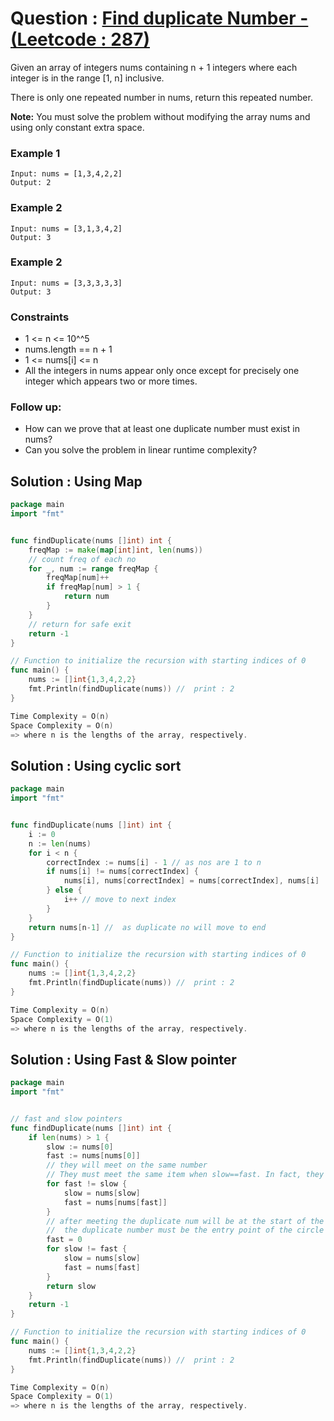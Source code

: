 # Question : [Find duplicate Number - (Leetcode : 287)](https://leetcode.com/problems/find-the-duplicate-number/description/)

Given an array of integers nums containing n + 1 integers where each integer is in the range [1, n] inclusive.

There is only one repeated number in nums, return this repeated number.

**Note:** You must solve the problem without modifying the array nums and using only constant extra space.

### Example 1

```
Input: nums = [1,3,4,2,2]
Output: 2

```

### Example 2

```
Input: nums = [3,1,3,4,2]
Output: 3

```
### Example 2

```
Input: nums = [3,3,3,3,3]
Output: 3

```

### Constraints

-  1 <= n <= 10^^5
-  nums.length == n + 1
-  1 <= nums[i] <= n
-  All the integers in nums appear only once except for precisely one integer which appears two or more times.

### Follow up:

-  How can we prove that at least one duplicate number must exist in nums?
-  Can you solve the problem in linear runtime complexity?

## Solution : Using Map 

```GO
package main
import "fmt"


func findDuplicate(nums []int) int {
	freqMap := make(map[int]int, len(nums))
	// count freq of each no
	for _, num := range freqMap {
		freqMap[num]++
		if freqMap[num] > 1 {
			return num
		}
	}
	// return for safe exit
	return -1
}

// Function to initialize the recursion with starting indices of 0
func main() {
    nums := []int{1,3,4,2,2}
    fmt.Println(findDuplicate(nums)) //  print : 2
}

Time Complexity = O(n)
Space Complexity = O(n)
=> where n is the lengths of the array, respectively.
```

## Solution : Using cyclic sort 

```GO
package main
import "fmt"


func findDuplicate(nums []int) int {
	i := 0
	n := len(nums)
	for i < n {
		correctIndex := nums[i] - 1 // as nos are 1 to n
		if nums[i] != nums[correctIndex] {
			nums[i], nums[correctIndex] = nums[correctIndex], nums[i]
		} else {
			i++ // move to next index
		}
	}
	return nums[n-1] //  as duplicate no will move to end 
}

// Function to initialize the recursion with starting indices of 0
func main() {
    nums := []int{1,3,4,2,2}
    fmt.Println(findDuplicate(nums)) //  print : 2
}

Time Complexity = O(n)
Space Complexity = O(1)
=> where n is the lengths of the array, respectively.
```

## Solution : Using Fast & Slow pointer 

```GO
package main
import "fmt"


// fast and slow pointers
func findDuplicate(nums []int) int {
    if len(nums) > 1 {
        slow := nums[0]
        fast := nums[nums[0]]
        // they will meet on the same number
        // They must meet the same item when slow==fast. In fact, they meet in a circle,
        for fast != slow {
            slow = nums[slow]
            fast = nums[nums[fast]]
        }
        // after meeting the duplicate num will be at the start of the cycle
        //  the duplicate number must be the entry point of the circle when visiting the array from nums[0]. Next we just need to find the entry point. 
        fast = 0
        for slow != fast {
            slow = nums[slow]
            fast = nums[fast]
        }
        return slow
    }
    return -1
}

// Function to initialize the recursion with starting indices of 0
func main() {
    nums := []int{1,3,4,2,2}
    fmt.Println(findDuplicate(nums)) //  print : 2
}

Time Complexity = O(n)
Space Complexity = O(1)
=> where n is the lengths of the array, respectively.
```